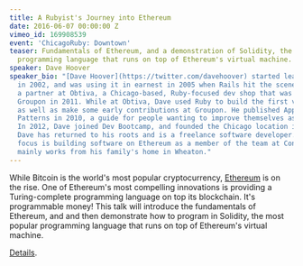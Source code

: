 ```yaml
---
title: A Rubyist's Journey into Ethereum
date: 2016-06-07 00:00:00 Z
vimeo_id: 169908539
event: 'ChicagoRuby: Downtown'
teaser: Fundamentals of Ethereum, and a demonstration of Solidity, the most popular
  programming language that runs on top of Ethereum's virtual machine.
speaker: Dave Hoover
speaker_bio: "[Dave Hoover](https://twitter.com/davehoover) started learning Ruby
  in 2002, and was using it in earnest in 2005 when Rails hit the scene. Dave was
  a partner at Obtiva, a Chicago-based, Ruby-focused dev shop that was acquired by
  Groupon in 2011. While at Obtiva, Dave used Ruby to build the first version of madmimi.com,
  as well as make some early contributions at Groupon. He published Apprenticeship
  Patterns in 2010, a guide for people wanting to improve themselves as software developers.
  In 2012, Dave joined Dev Bootcamp, and founded the Chicago location in 2013. Nowadays,
  Dave has returned to his roots and is a freelance software developer. His primary
  focus is building software on Ethereum as a member of the team at ConsenSys. He
  mainly works from his family's home in Wheaton."
---
```


While Bitcoin is the world's most popular cryptocurrency, [Ethereum](https://www.ethereum.org/) is on the rise. One of Ethereum's most compelling innovations is providing a Turing-complete programming language on top its blockchain. It's programmable money! This talk will introduce the fundamentals of Ethereum, and and then demonstrate how to program in Solidity, the most popular programming language that runs on top of Ethereum's virtual machine.

[Details](http://www.meetup.com/ChicagoRuby/events/224923432/).
